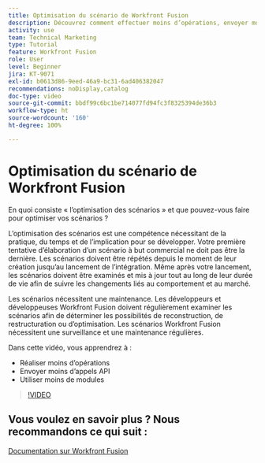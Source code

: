 ```yaml
---
title: Optimisation du scénario de Workfront Fusion
description: Découvrez comment effectuer moins d’opérations, envoyer moins d’appels API et utiliser moins de modules, le tout dans  [!DNL Adobe Workfront Fusion].
activity: use
team: Technical Marketing
type: Tutorial
feature: Workfront Fusion
role: User
level: Beginner
jira: KT-9071
exl-id: b0613d86-9eed-46a9-bc31-6ad406382047
recommendations: noDisplay,catalog
doc-type: video
source-git-commit: bbdf99c6bc1be714077fd94fc3f8325394de36b3
workflow-type: ht
source-wordcount: '160'
ht-degree: 100%

---
```


# Optimisation du scénario de Workfront Fusion

En quoi consiste « l’optimisation des scénarios » et que pouvez-vous faire pour optimiser vos scénarios ?

L’optimisation des scénarios est une compétence nécessitant de la pratique, du temps et de l’implication pour se développer. Votre première tentative d’élaboration d’un scénario à but commercial ne doit pas être la dernière. Les scénarios doivent être répétés depuis le moment de leur création jusqu’au lancement de l’intégration. Même après votre lancement, les scénarios doivent être examinés et mis à jour tout au long de leur durée de vie afin de suivre les changements liés au comportement et au marché.

Les scénarios nécessitent une maintenance. Les développeurs et développeuses Workfront Fusion doivent régulièrement examiner les scénarios afin de déterminer les possibilités de reconstruction, de restructuration ou d’optimisation. Les scénarios Workfront Fusion nécessitent une surveillance et une maintenance régulières.

Dans cette vidéo, vous apprendrez à :

* Réaliser moins d’opérations
* Envoyer moins d’appels API
* Utiliser moins de modules

>[!VIDEO](https://video.tv.adobe.com/v/335313/?quality=12&learn=on&enablevpops=1)

## Vous voulez en savoir plus ? Nous recommandons ce qui suit :

[Documentation sur Workfront Fusion](https://experienceleague.adobe.com/fr/docs/workfront-fusion/using/get-started-with-fusion/understand-workfront-fusion/workfront-fusion-overview)
